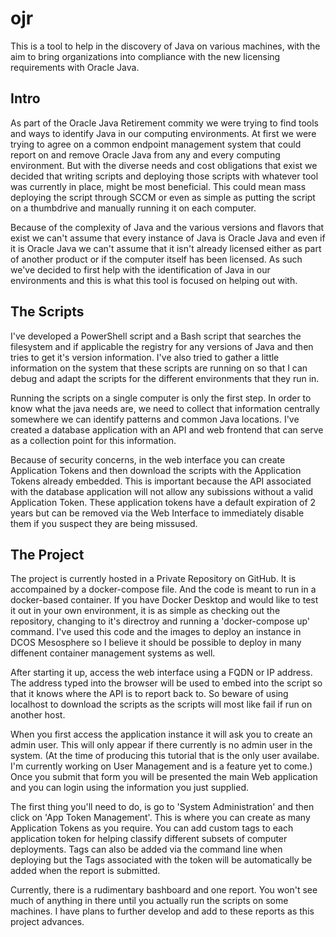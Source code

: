 # ojr
This is a tool to help in the discovery of Java on various machines, with the aim to bring organizations into compliance with the new licensing requirements with Oracle Java.

## Intro
As part of the Oracle Java Retirement commity we were trying to find tools and ways to identify Java in our computing environments. At first we were trying to agree on a common endpoint management system that could report on and remove Oracle Java from any and every computing environment. But with the diverse needs and cost obligations that exist we decided that writing scripts and deploying those scripts with whatever tool was currently in place, might be most beneficial. This could mean mass deploying the script through SCCM or even as simple as putting the script on a thumbdrive and manually running it on each computer.

Because of the complexity of Java and the various versions and flavors that exist we can't assume that every instance of Java is Oracle Java and even if it is Oracle Java we can't assume that it isn't already licensed either as part of another product or if the computer itself has been licensed. As such we've decided to first help with the identification of Java in our environments and this is what this tool is focused on helping out with.

## The Scripts
I've developed a PowerShell script and a Bash script that searches the filesystem and if applicable the registry for any versions of Java and then tries to get it's version information. I've also tried to gather a little information on the system that these scripts are running on so that I can debug and adapt the scripts for the different environments that they run in.

Running the scripts on a single computer is only the first step. In order to know what the java needs are, we need to collect that information centrally somewhere we can identify patterns and common Java locations. I've created a database application with an API and web frontend that can serve as a collection point for this information.

Because of security concerns, in the web interface you can create Application Tokens and then download the scripts with the Application Tokens already embedded. This is important because the API associated with the database application will not allow any subissions without a valid Application Token. These application tokens have a default expiration of 2 years but can be removed via the Web Interface to immediately disable them if you suspect they are being missused.

## The Project
The project is currently hosted in a Private Repository on GitHub. It is accompained by a docker-compose file. And the code is meant to run in a docker-based container. If you have Docker Desktop and would like to test it out in your own environment, it is as simple as checking out the repository, changing to it's directroy and running a 'docker-compose up' command. I've used this code and the images to deploy an instance in DCOS Mesosphere so I believe it should be possible to deploy in many diffenent container management systems as well.

After starting it up, access the web interface using a FQDN or IP address. The address typed into the browser will be used to embed into the script so that it knows where the API is to report back to. So beware of using localhost to download the scripts as the scripts will most like fail if run on another host.

When you first access the application instance it will ask you to create an admin user. This will only appear if there currently is no admin user in the system. (At the time of producing this tutorial that is the only user availabe. I'm currently working on User Management and is a feature yet to come.) Once you submit that form you will be presented the main Web application and you can login using the information you just supplied.

The first thing you'll need to do, is go to 'System Administration' and then click on 'App Token Management'. This is where you can create as many Application Tokens as you require. You can add custom tags to each application token for helping classify different subsets of computer deployments. Tags can also be added via the command line when deploying but the Tags associated with the token will be automatically be added when the report is submitted.

Currently, there is a rudimentary bashboard and one report. You won't see much of anything in there until you actually run the scripts on some machines. I have plans to further develop and add to these reports as this project advances.